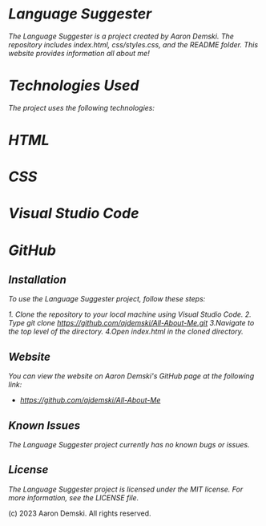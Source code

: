 # _Language Suggester_

_The Language Suggester is a project created by Aaron Demski. The repository includes index.html, css/styles.css, and the README folder. This website provides information all about me!_

# _Technologies Used_

_The project uses the following technologies:_

# _HTML_
# _CSS_
# _Visual Studio Code_
# _GitHub_

## _Installation_

_To use the Language Suggester project, follow these steps:_

_1. Clone the repository to your local machine using Visual Studio Code._
_2. Type git clone https://github.com/ajdemski/All-About-Me.git_
_3.Navigate to the top level of the directory._
_4.Open index.html in the cloned directory._

## _Website_

_You can view the website on Aaron Demski's GitHub page at the following link:_

* _https://github.com/ajdemski/All-About-Me_

## _Known Issues_

_The Language Suggester project currently has no known bugs or issues._

## _License_

_The Language Suggester project is licensed under the MIT license. For more information, see the LICENSE file._

(c) 2023 Aaron Demski. All rights reserved.